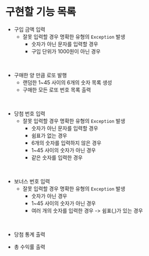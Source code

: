 # 구현할 기능 목록


- 구입 금액 입력
  - 잘못 입력할 경우 명확한 유형의 `Exception` 발생
    - 숫자가 아닌 문자를 입력할 경우
    - 구입 단위가 1000원이 아닌 경우

<br> 

- 구매한 양 만큼 로또 발행
  - 랜덤한 1~45 사이의 6개의 숫자 목록 생성
  - 구매한 모든 로또 번호 목록 출력

<br>  

- 당첨 번호 입력 
  - 잘못 입력할 경우 명확한 유형의 `Exception` 발생
    - 숫자가 아닌 문자를 입력할 경우
    - 쉼표가 없는 경우
    - 6개의 숫자를 입력하지 않은 경우
    - 1~45 사이의 숫자가 아닌 경우
    - 같은 숫자를 입력한 경우

<br>  

- 보너스 번호 입력
  - 잘못 입력할 경우 명확한 유형의 `Exception` 발생
    - 숫자가 아닌 경우
    - 1~45 사이의 숫자가 아닌 경우
    - 여러 개의 숫자를 입력한 경우 -> 쉼표(,)가 있는 경우

<br> 

- 당첨 통계 출력

- 총 수익률 출력
